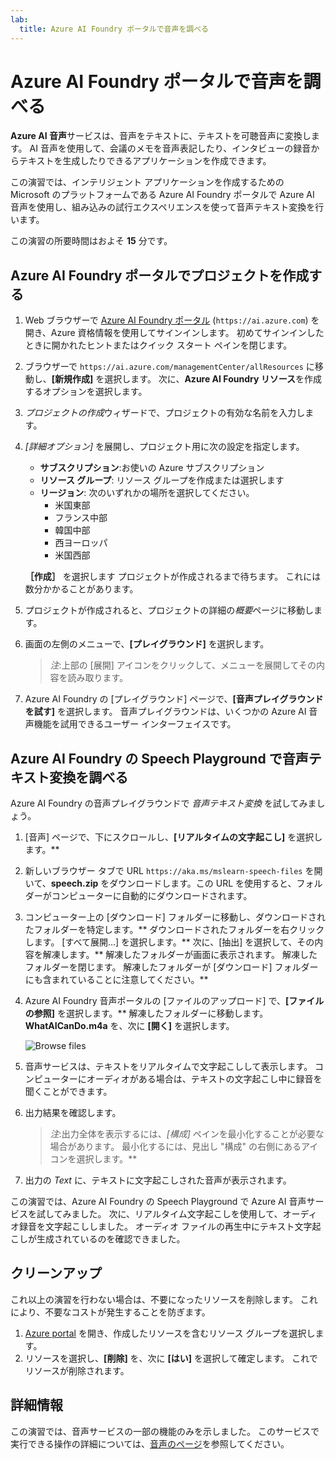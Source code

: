 ```yaml
---
lab:
  title: Azure AI Foundry ポータルで音声を調べる
---
```


# Azure AI Foundry ポータルで音声を調べる

**Azure AI 音声**サービスは、音声をテキストに、テキストを可聴音声に変換します。 AI 音声を使用して、会議のメモを音声表記したり、インタビューの録音からテキストを生成したりできるアプリケーションを作成できます。

この演習では、インテリジェント アプリケーションを作成するための Microsoft のプラットフォームである Azure AI Foundry ポータルで Azure AI 音声を使用し、組み込みの試行エクスペリエンスを使って音声テキスト変換を行います。 

この演習の所要時間はおよそ **15** 分です。

## Azure AI Foundry ポータルでプロジェクトを作成する

1. Web ブラウザーで [Azure AI Foundry ポータル](https://ai.azure.com) (`https://ai.azure.com`) を開き、Azure 資格情報を使用してサインインします。 初めてサインインしたときに開かれたヒントまたはクイック スタート ペインを閉じます。 

1. ブラウザーで `https://ai.azure.com/managementCenter/allResources` に移動し、**[新規作成]** を選択します。 次に、**Azure AI Foundry リソース**を作成するオプションを選択します。

1. *プロジェクトの作成*ウィザードで、プロジェクトの有効な名前を入力します。

1. *[詳細オプション]* を展開し、プロジェクト用に次の設定を指定します。
    - **サブスクリプション**:お使いの Azure サブスクリプション
    - **リソース グループ**: リソース グループを作成または選択します
    - **リージョン**: 次のいずれかの場所を選択してください。
        * 米国東部
        * フランス中部
        * 韓国中部
        * 西ヨーロッパ
        * 米国西部

    **［作成］** を選択します プロジェクトが作成されるまで待ちます。 これには数分かかることがあります。

1. プロジェクトが作成されると、プロジェクトの詳細の*概要*ページに移動します。
 
1. 画面の左側のメニューで、**[プレイグラウンド]** を選択します。

    >*注*:上部の [展開] アイコンをクリックして、メニューを展開してその内容を読み取ります。

1. Azure AI Foundry の [プレイグラウンド] ページで、**[音声プレイグラウンドを試す]** を選択します。 音声プレイグラウンドは、いくつかの Azure AI 音声機能を試用できるユーザー インターフェイスです。

## Azure AI Foundry の Speech Playground で音声テキスト変換を調べる

Azure AI Foundry の音声プレイグラウンドで *音声テキスト変換* を試してみましょう。 

1. [音声] ページで、下にスクロールし、**[リアルタイムの文字起こし]** を選択します。**

1. 新しいブラウザー タブで URL `https://aka.ms/mslearn-speech-files` を開いて、**speech.zip** をダウンロードします。この URL を使用すると、フォルダーがコンピューターに自動的にダウンロードされます。 

1. コンピューター上の [ダウンロード] フォルダーに移動し、ダウンロードされたフォルダーを特定します。** ダウンロードされたフォルダーを右クリックします。 [すべて展開...] を選択します。** 次に、[抽出] を選択して、その内容を解凍します。** 解凍したフォルダーが画面に表示されます。 解凍したフォルダーを閉じます。 解凍したフォルダーが [ダウンロード] フォルダーにも含まれていることに注意してください。**    

1. Azure AI Foundry 音声ポータルの [ファイルのアップロード] で、**[ファイルの参照]** を選択します。** 解凍したフォルダーに移動します。 **WhatAICanDo.m4a** を、次に **[開く]** を選択します。

    ![Browse files](media/recognize-synthesize-speech/browse-files-speech.png)

1. 音声サービスは、テキストをリアルタイムで文字起こしして表示します。 コンピューターにオーディオがある場合は、テキストの文字起こし中に録音を聞くことができます。

1. 出力結果を確認します。 

    >*注*:出力全体を表示するには、*[構成]* ペインを最小化することが必要な場合があります。 最小化するには、見出し "構成" の右側にあるアイコンを選択します。**

1. 出力の *Text* に、テキストに文字起こしされた音声が表示されます。 

この演習では、Azure AI Foundry の Speech Playground で Azure AI 音声サービスを試してみました。 次に、リアルタイム文字起こしを使用して、オーディオ録音を文字起こししました。 オーディオ ファイルの再生中にテキスト文字起こしが生成されているのを確認できました。

## クリーンアップ

これ以上の演習を行わない場合は、不要になったリソースを削除します。 これにより、不要なコストが発生することを防ぎます。

1. [Azure portal]( https://portal.azure.com) を開き、作成したリソースを含むリソース グループを選択します。
1. リソースを選択し、**[削除]** を、次に **[はい]** を選択して確定します。 これでリソースが削除されます。

## 詳細情報

この演習では、音声サービスの一部の機能のみを示しました。 このサービスで実行できる操作の詳細については、[音声のページ](https://azure.microsoft.com/services/cognitive-services/speech-services)を参照してください。

